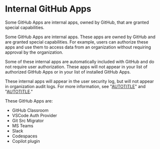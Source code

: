 # Internal GitHub Apps

Some GitHub Apps are internal apps, owned by GitHub, that are granted special capabilities.

Some GitHub Apps are internal apps. These apps are owned by GitHub and are granted special capabilities. For example, users can authorize these apps and use them to access data from an organization without requiring approval by the organization.

Some of these internal apps are automatically included with GitHub and do not require user authorization. These apps will not appear in your list of authorized GitHub Apps or in your list of installed GitHub Apps.

These internal apps will appear in the user security log, but will not appear in organization audit logs. For more information, see "[AUTOTITLE](/authentication/keeping-your-account-and-data-secure/reviewing-your-security-log)" and "[AUTOTITLE](/organizations/keeping-your-organization-secure/managing-security-settings-for-your-organization/reviewing-the-audit-log-for-your-organization)."

These GitHub Apps are:

- GitHub Classroom
- VSCode Auth Provider
- Git Src Migrator
- MS Teams
- Slack
- Codespaces
- Copilot plugin
